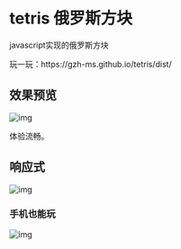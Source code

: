 # tetris 俄罗斯方块
<p>javascript实现的俄罗斯方块</p>
<p>玩一玩：https://gzh-ms.github.io/tetris/dist/</p>
<h2>效果预览</h2>
<p><img src="https://github.com/gzh-ms/tetris/blob/master/001.gif" alt="img" /></p>
<p>体验流畅。</p>
<h2>响应式</h2>
<p><img src="https://github.com/gzh-ms/tetris/blob/master/002.gif" alt="img" /></p>
<h3>手机也能玩</h3>
<p><img src="https://github.com/gzh-ms/tetris/blob/master/003.gif" alt="img" /></p>
